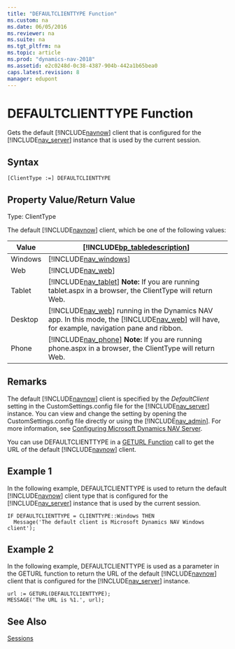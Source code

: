 ```yaml
---
title: "DEFAULTCLIENTTYPE Function"
ms.custom: na
ms.date: 06/05/2016
ms.reviewer: na
ms.suite: na
ms.tgt_pltfrm: na
ms.topic: article
ms.prod: "dynamics-nav-2018"
ms.assetid: e2c0248d-0c38-4387-904b-442a1b65bea0
caps.latest.revision: 8
manager: edupont
---
```

# DEFAULTCLIENTTYPE Function
Gets the default [!INCLUDE[navnow](includes/navnow_md.md)] client that is configured for the [!INCLUDE[nav_server](includes/nav_server_md.md)] instance that is used by the current session.  
  
## Syntax  
  
```  
[ClientType :=] DEFAULTCLIENTTYPE  
```  
  
## Property Value/Return Value  
 Type: ClientType  
  
 The default [!INCLUDE[navnow](includes/navnow_md.md)] client, which be one of the following values:  
  
|Value|[!INCLUDE[bp_tabledescription](includes/bp_tabledescription_md.md)]|  
|-----------|---------------------------------------|  
|Windows|[!INCLUDE[nav_windows](includes/nav_windows_md.md)]|  
|Web|[!INCLUDE[nav_web](includes/nav_web_md.md)]|  
|Tablet|[!INCLUDE[nav_tablet](includes/nav_tablet_md.md)] **Note:**  If you are running tablet.aspx in a browser, the ClientType will return Web.|  
|Desktop|[!INCLUDE[nav_web](includes/nav_web_md.md)] running in the Dynamics NAV app. In this mode, the [!INCLUDE[nav_web](includes/nav_web_md.md)] will have, for example, navigation pane and ribbon.|  
|Phone|[!INCLUDE[nav_phone](includes/nav_phone_md.md)] **Note:**  If you are running phone.aspx in a browser, the ClientType will return Web.|  
  
## Remarks  
 The default [!INCLUDE[navnow](includes/navnow_md.md)] client is specified by the *DefaultClient* setting in the CustomSettings.config file for the [!INCLUDE[nav_server](includes/nav_server_md.md)] instance. You can view and change the setting by opening the CustomSettings.config file directly or using the [!INCLUDE[nav_admin](includes/nav_admin_md.md)]. For more information, see [Configuring Microsoft Dynamics NAV Server](Configuring-Microsoft-Dynamics-NAV-Server.md).  
  
 You can use DEFAULTCLIENTTYPE in a [GETURL Function](GETURL-Function.md) call to get the URL of the default [!INCLUDE[navnow](includes/navnow_md.md)] client.  
  
## Example 1 
 In the following example, DEFAULTCLIENTTYPE is used to return the default [!INCLUDE[navnow](includes/navnow_md.md)] client type that is configured for the [!INCLUDE[nav_server](includes/nav_server_md.md)] instance that is used by the current session.  
  
```  
IF DEFAULTCLIENTTYPE = CLIENTTYPE::Windows THEN  
  Message('The default client is Microsoft Dynamics NAV Windows client');  
```  
  
## Example 2 
 In the following example, DEFAULTCLIENTTYPE is used as a parameter in the GETURL function to return the URL of the default [!INCLUDE[navnow](includes/navnow_md.md)] client that is configured for the [!INCLUDE[nav_server](includes/nav_server_md.md)] instance.  
  
```  
url := GETURL(DEFAULTCLIENTTYPE);  
MESSAGE('The URL is %1.', url);  
```  
  
## See Also  
 [Sessions](Sessions.md)